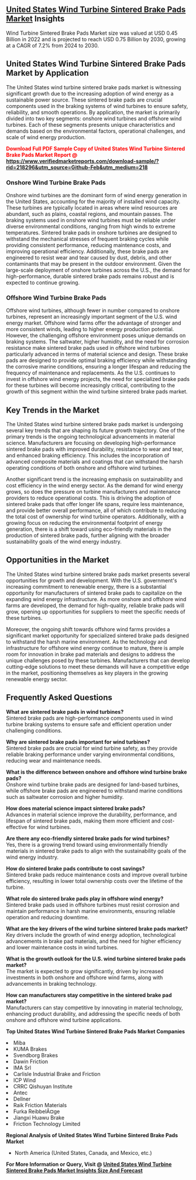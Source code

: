 <h2><a href="https://www.verifiedmarketreports.com/download-sample/?rid=218296&amp;utm_source=Github-Feb&amp;utm_medium=218" target="_blank">United States Wind Turbine Sintered Brake Pads Market</a> Insights</h2><p>Wind Turbine Sintered Brake Pads Market size was valued at USD 0.45 Billion in 2022 and is projected to reach USD 0.75 Billion by 2030, growing at a CAGR of 7.2% from 2024 to 2030.</p><p> <h2>United States Wind Turbine Sintered Brake Pads Market by Application</h2> <p>The United States wind turbine sintered brake pads market is witnessing significant growth due to the increasing adoption of wind energy as a sustainable power source. These sintered brake pads are crucial components used in the braking systems of wind turbines to ensure safety, reliability, and smooth operations. By application, the market is primarily divided into two key segments: onshore wind turbines and offshore wind turbines. Each of these segments presents unique characteristics and demands based on the environmental factors, operational challenges, and scale of wind energy production.</p> <p><strong><p><span class=""><span style="color: #ff0000;"><strong>Download Full PDF Sample Copy of United States Wind Turbine Sintered Brake Pads Market Report</strong> @ </span><a href="https://www.verifiedmarketreports.com/download-sample/?rid=218296&amp;utm_source=Github-Feb&amp;utm_medium=218" target="_blank">https://www.verifiedmarketreports.com/download-sample/?rid=218296&amp;utm_source=Github-Feb&amp;utm_medium=218</a></span></p></strong></p> <h3>Onshore Wind Turbine Brake Pads</h3> <p>Onshore wind turbines are the dominant form of wind energy generation in the United States, accounting for the majority of installed wind capacity. These turbines are typically located in areas where wind resources are abundant, such as plains, coastal regions, and mountain passes. The braking systems used in onshore wind turbines must be reliable under diverse environmental conditions, ranging from high winds to extreme temperatures. Sintered brake pads in onshore turbines are designed to withstand the mechanical stresses of frequent braking cycles while providing consistent performance, reducing maintenance costs, and improving operational efficiency. Additionally, these brake pads are engineered to resist wear and tear caused by dust, debris, and other contaminants that may be present in the outdoor environment. Given the large-scale deployment of onshore turbines across the U.S., the demand for high-performance, durable sintered brake pads remains robust and is expected to continue growing.</p> <h3>Offshore Wind Turbine Brake Pads</h3> <p>Offshore wind turbines, although fewer in number compared to onshore turbines, represent an increasingly important segment of the U.S. wind energy market. Offshore wind farms offer the advantage of stronger and more consistent winds, leading to higher energy production potential. However, the challenging offshore environment poses unique demands on braking systems. The saltwater, higher humidity, and the need for corrosion resistance make sintered brake pads used in offshore wind turbines particularly advanced in terms of material science and design. These brake pads are designed to provide optimal braking efficiency while withstanding the corrosive marine conditions, ensuring a longer lifespan and reducing the frequency of maintenance and replacements. As the U.S. continues to invest in offshore wind energy projects, the need for specialized brake pads for these turbines will become increasingly critical, contributing to the growth of this segment within the wind turbine sintered brake pads market.</p> <h2>Key Trends in the Market</h2> <p>The United States wind turbine sintered brake pads market is undergoing several key trends that are shaping its future growth trajectory. One of the primary trends is the ongoing technological advancements in material science. Manufacturers are focusing on developing high-performance sintered brake pads with improved durability, resistance to wear and tear, and enhanced braking efficiency. This includes the incorporation of advanced composite materials and coatings that can withstand the harsh operating conditions of both onshore and offshore wind turbines.</p> <p>Another significant trend is the increasing emphasis on sustainability and cost efficiency in the wind energy sector. As the demand for wind energy grows, so does the pressure on turbine manufacturers and maintenance providers to reduce operational costs. This is driving the adoption of sintered brake pads that offer longer life spans, require less maintenance, and provide better overall performance, all of which contribute to reducing the total cost of ownership for wind turbine operators. Additionally, with a growing focus on reducing the environmental footprint of energy generation, there is a shift toward using eco-friendly materials in the production of sintered brake pads, further aligning with the broader sustainability goals of the wind energy industry.</p> <h2>Opportunities in the Market</h2> <p>The United States wind turbine sintered brake pads market presents several opportunities for growth and development. With the U.S. government's increasing commitment to renewable energy, there is a substantial opportunity for manufacturers of sintered brake pads to capitalize on the expanding wind energy infrastructure. As more onshore and offshore wind farms are developed, the demand for high-quality, reliable brake pads will grow, opening up opportunities for suppliers to meet the specific needs of these turbines.</p> <p>Moreover, the ongoing shift towards offshore wind farms provides a significant market opportunity for specialized sintered brake pads designed to withstand the harsh marine environment. As the technology and infrastructure for offshore wind energy continue to mature, there is ample room for innovation in brake pad materials and designs to address the unique challenges posed by these turbines. Manufacturers that can develop cutting-edge solutions to meet these demands will have a competitive edge in the market, positioning themselves as key players in the growing renewable energy sector.</p> <h2>Frequently Asked Questions</h2> <p><strong>What are sintered brake pads in wind turbines?</strong><br> Sintered brake pads are high-performance components used in wind turbine braking systems to ensure safe and efficient operation under challenging conditions.</p> <p><strong>Why are sintered brake pads important for wind turbines?</strong><br> Sintered brake pads are crucial for wind turbine safety, as they provide reliable braking performance under varying environmental conditions, reducing wear and maintenance needs.</p> <p><strong>What is the difference between onshore and offshore wind turbine brake pads?</strong><br> Onshore wind turbine brake pads are designed for land-based turbines, while offshore brake pads are engineered to withstand marine conditions such as saltwater corrosion and higher humidity.</p> <p><strong>How does material science impact sintered brake pads?</strong><br> Advances in material science improve the durability, performance, and lifespan of sintered brake pads, making them more efficient and cost-effective for wind turbines.</p> <p><strong>Are there any eco-friendly sintered brake pads for wind turbines?</strong><br> Yes, there is a growing trend toward using environmentally friendly materials in sintered brake pads to align with the sustainability goals of the wind energy industry.</p> <p><strong>How do sintered brake pads contribute to cost savings?</strong><br> Sintered brake pads reduce maintenance costs and improve overall turbine efficiency, resulting in lower total ownership costs over the lifetime of the turbine.</p> <p><strong>What role do sintered brake pads play in offshore wind energy?</strong><br> Sintered brake pads used in offshore turbines must resist corrosion and maintain performance in harsh marine environments, ensuring reliable operation and reducing downtime.</p> <p><strong>What are the key drivers of the wind turbine sintered brake pads market?</strong><br> Key drivers include the growth of wind energy adoption, technological advancements in brake pad materials, and the need for higher efficiency and lower maintenance costs in wind turbines.</p> <p><strong>What is the growth outlook for the U.S. wind turbine sintered brake pads market?</strong><br> The market is expected to grow significantly, driven by increased investments in both onshore and offshore wind farms, along with advancements in braking technology.</p> <p><strong>How can manufacturers stay competitive in the sintered brake pad market?</strong><br> Manufacturers can stay competitive by innovating in material technology, enhancing product durability, and addressing the specific needs of both onshore and offshore wind turbine applications.</p> </p><p><strong>Top United States Wind Turbine Sintered Brake Pads Market Companies</strong></p><div data-test-id=""><p><li>Miba</li><li> KUMA Brakes</li><li> Svendborg Brakes</li><li> Dawin Friction</li><li> IMA Srl</li><li> Carlisle Industrial Brake and Friction</li><li> ICP Wind</li><li> CRRC Qishuyan Institute</li><li> Antec</li><li> Dellner</li><li> Raik Friction Materials</li><li> Furka ReibbelÃ¤ge</li><li> Jiangxi Huawu Brake</li><li> Friction Technology Limited</li></p><div><strong>Regional Analysis of&nbsp;United States Wind Turbine Sintered Brake Pads Market</strong></div><ul><li dir="ltr"><p dir="ltr">North America&nbsp;(United States, Canada, and Mexico, etc.)</p></li></ul><p><strong>For More Information or Query, Visit @&nbsp;</strong><strong><a href="https://www.verifiedmarketreports.com/product/wind-turbine-sintered-brake-pads-market/?utm_source=Github-Feb&amp;utm_medium=218" target="_blank">United States Wind Turbine Sintered Brake Pads Market Insights Size And Forecast</a></strong></p></div>
